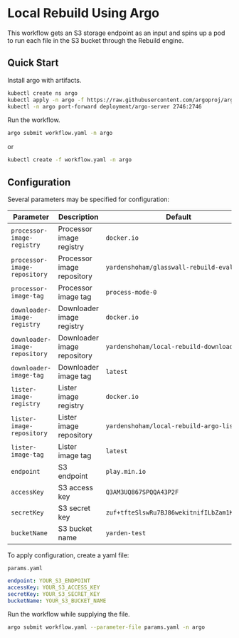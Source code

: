 # Local Rebuild Using Argo

This workflow gets an S3 storage endpoint as an input and spins up a pod to run each file in the S3 bucket through the Rebuild engine.

## Quick Start

Install argo with artifacts.

```bash
kubectl create ns argo
kubectl apply -n argo -f https://raw.githubusercontent.com/argoproj/argo/stable/manifests/quick-start-postgres.yaml
kubectl -n argo port-forward deployment/argo-server 2746:2746
```

Run the workflow.

```bash
argo submit workflow.yaml -n argo
```

or

```bash
kubectl create -f workflow.yaml -n argo
```

## Configuration

Several parameters may be specified for configuration:

| Parameter                     | Description                 | Default                                    |
| ----------------------------- | --------------------------- | ------------------------------------------ |
| `processor-image-registry`    | Processor image registry    | `docker.io`                                |
| `processor-image-repository`  | Processor image repository  | `yardenshoham/glasswall-rebuild-eval`      |
| `processor-image-tag`         | Processor image tag         | `process-mode-0`                           |
| `downloader-image-registry`   | Downloader image registry   | `docker.io`                                |
| `downloader-image-repository` | Downloader image repository | `yardenshoham/local-rebuild-downloader`    |
| `downloader-image-tag`        | Downloader image tag        | `latest`                                   |
| `lister-image-registry`       | Lister image registry       | `docker.io`                                |
| `lister-image-repository`     | Lister image repository     | `yardenshoham/local-rebuild-argo-lister`   |
| `lister-image-tag`            | Lister image tag            | `latest`                                   |
| `endpoint`                    | S3 endpoint                 | `play.min.io`                              |
| `accessKey`                   | S3 access key               | `Q3AM3UQ867SPQQA43P2F`                     |
| `secretKey`                   | S3 secret key               | `zuf+tfteSlswRu7BJ86wekitnifILbZam1KYY3TG` |
| `bucketName`                  | S3 bucket name              | `yarden-test`                              |

To apply configuration, create a yaml file:

`params.yaml`

```yaml
endpoint: YOUR_S3_ENDPOINT
accessKey: YOUR_S3_ACCESS_KEY
secretKey: YOUR_S3_SECRET_KEY
bucketName: YOUR_S3_BUCKET_NAME
```

Run the workflow while supplying the file.

```bash
argo submit workflow.yaml --parameter-file params.yaml -n argo
```
